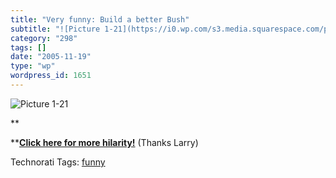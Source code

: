 ```yaml
---
title: "Very funny: Build a better Bush"
subtitle: "![Picture 1-21](https://i0.wp.com/s3.media.squarespace.com/production/1075723/12829350/weblogs/weblo..."
category: "298"
tags: []
date: "2005-11-19"
type: "wp"
wordpress_id: 1651
---
```

![Picture 1-21](https://i0.wp.com/s3.media.squarespace.com/production/1075723/12829350/weblogs/weblog/images/Picture%25201-21.png?resize=158%2C216)

**

****[Click here for more hilarity!](http://uk.download.yahoo.com/ne/fu/attachments/buildabetterbush.htm)** (Thanks Larry)

Technorati Tags: [funny](http://www.technorati.com/tag/funny)